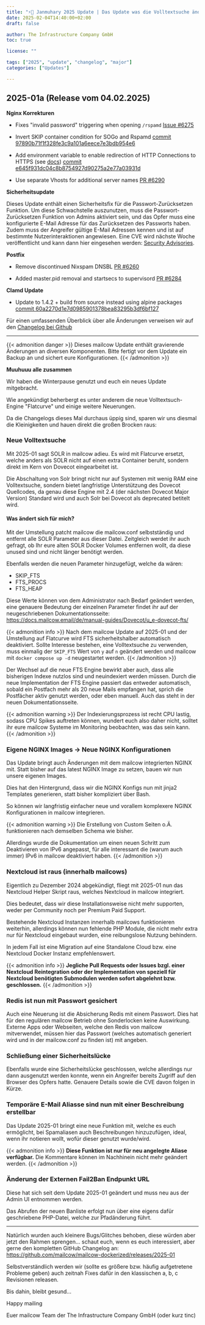 ```yaml
---
title: "⚡🐄 Janmuhary 2025 Update | Das Update was die Volltextsuche ändert (und Nextcloud rauswirft)"
date: 2025-02-04T14:40:00+02:00
draft: false

author: The Infrastructure Company GmbH
toc: true

license: ""

tags: ["2025", "update", "changelog", "major"]
categories: ["Updates"]

---
```


## 2025-01a (Release vom 04.02.2025)

**Nginx Korrekturen**

+ Fixes "invalid password" triggering when opening `/rspamd` [Issue #6275](https://github.com/mailcow/mailcow-dockerized/issues/6275)

+ Invert SKIP container condition for SOGo and Rspamd [commit 97890b71f1f328fe3c9a101a6eece7e3bdb954e6](https://github.com/mailcow/mailcow-dockerized/pull/6291/commits/97890b71f1f328fe3c9a101a6eece7e3bdb954e6)

+ Add environment variable to enable redirection of HTTP Connections to HTTPS (see [docs](https://docs.mailcow.email/manual-guides/u_e-80_to_443/)) [commit e645f931dc04c8b8754927d90275a2e77a03931d](https://github.com/mailcow/mailcow-dockerized/pull/6291/commits/e645f931dc04c8b8754927d90275a2e77a03931d)

+ Use separate Vhosts for additional server names [PR #6290](https://github.com/mailcow/mailcow-dockerized/pull/6290)

**Sicherheitsupdate**

Dieses Update enthält einen Sicherheitsfix für die Passwort-Zurücksetzen Funktion. Um diese Schwachstelle auszunutzen, muss die Passwort-Zurücksetzen Funktion von Admins aktiviert sein, und das Opfer muss eine konfigurierte E-Mail Adresse für das Zurücksetzen des Passworts haben. Zudem muss der Angreifer gültige E-Mail Adressen kennen und ist auf bestimmte Nutzerinteraktionen angewiesen.
Eine CVE wird nächste Woche veröffentlicht und kann dann hier eingesehen werden: [Security Advisories](https://github.com/mailcow/mailcow-dockerized/security/advisories?state=published).

**Postfix**

+ Remove discontinued Nixspam DNSBL [PR #6260](https://github.com/mailcow/mailcow-dockerized/pull/6260)

+ Added master.pid removal and startsecs to supervisord [PR #6284](https://github.com/mailcow/mailcow-dockerized/pull/6284)

**Clamd Update**

+ Update to 1.4.2 + build from source instead using alpine packages [commit 60a2270d1e7d0985901378bea83295b3df6bf127](https://github.com/mailcow/mailcow-dockerized/pull/6291/commits/60a2270d1e7d0985901378bea83295b3df6bf127)


Für einen umfassenden Überblick über alle Änderungen verweisen wir auf den [Changelog bei Github](https://github.com/mailcow/mailcow-dockerized/compare/2025-01...2025-01a)

---

{{< admonition danger >}}
Dieses mailcow Update enthält gravierende Änderungen an diversen Komponenten. Bitte fertigt vor dem Update ein Backup an und sichert eure Konfigurationen.
{{< /admonition >}}

**Muuhuuu alle zusammen**

Wir haben die Winterpause genutzt und euch ein neues Update mitgebracht.

Wie angekündigt beherbergt es unter anderem die neue Volltextsuch-Engine "Flatcurve" und einige weitere Neuerungen.

Da die Changelogs dieses Mal durchaus üppig sind, sparen wir uns diesmal die Kleinigkeiten und hauen direkt die großen Brocken raus:

### Neue Volltextsuche

Mit 2025-01 sagt SOLR in mailcow adieu. Es wird mit Flatcurve ersetzt, welche anders als SOLR nicht auf einen extra Container beruht, sondern direkt im Kern von Dovecot eingearbeitet ist.

Die Abschaltung von Solr bringt nicht nur auf Systemen mit wenig RAM eine Volltextsuche, sondern bietet langfristige Unterstützung des Dovecot Quellcodes, da genau diese Engine mit 2.4 (der nächsten Dovecot Major Version) Standard wird und auch Solr bei Dovecot als deprecated betitelt wird.

#### Was ändert sich für mich?

Mit der Umstellung patcht mailcow die mailcow.conf selbstständig und entfernt alle SOLR Parameter aus dieser Datei. Zeitgleich werdet ihr auch gefragt, ob Ihr eure alten SOLR Docker Volumes entfernen wollt, da diese unused sind und nicht länger benötigt werden.

Ebenfalls werden die neuen Parameter hinzugefügt, welche da wären:

- SKIP_FTS
- FTS_PROCS
- FTS_HEAP

Diese Werte können von dem Administrator nach Bedarf geändert werden, eine genauere Bedeutung der einzelnen Parameter findet ihr auf der neugeschriebenen Dokumentationsseite: https://docs.mailcow.email/de/manual-guides/Dovecot/u_e-dovecot-fts/

{{< admonition info >}}
Nach dem mailcow Update auf 2025-01 und der Umstellung auf Flatcurve wird FTS sicherheitshalber automatisch deaktiviert. Sollte Interesse bestehen, eine Volltextsuche zu verwenden, muss einmalig der `SKIP_FTS` Wert von `y` auf `n` geändert werden und mailcow mit `docker compose up -d` neugestartet werden. 
{{< /admonition >}}

Der Wechsel auf die neue FTS Engine bewirkt aber auch, dass alle bisherigen Indexe nutzlos sind und neuindexiert werden müssen. Durch die neue Implementation der FTS Engine passiert das entweder automatisch, sobald ein Postfach mehr als 20 neue Mails empfangen hat, sprich die Postfächer aktiv genutzt werden, oder eben manuell. Auch das steht in der neuen Dokumentationsseite.

{{< admonition warning >}}
Der Indexierungsprozess ist recht CPU lastig, sodass CPU Spikes auftreten können, wundert euch also daher nicht, solltet ihr eure mailcow Systeme im Monitoring beobachten, was das sein kann.
{{< /admonition >}}

### Eigene NGINX Images -> Neue NGINX Konfigurationen
Das Update bringt auch Änderungen mit dem mailcow integrierten NGINX mit. Statt bisher auf das latest NGINX Image zu setzen, bauen wir nun unsere eigenen Images.

Dies hat den Hintergrund, dass wir die NGINX Konfigs nun mit jinja2 Templates generieren, statt bisher kompliziert über Bash.

So können wir langfristig einfacher neue und vorallem komplexere NGINX Konfigurationen in mailcow integrieren.

{{< admonition warning >}}
Die Erstellung von Custom Seiten o.Ä. funktionieren nach demselben Schema wie bisher.

Allerdings wurde die Dokumentation um einen neuen Schritt zum Deaktivieren von IPv6 angepasst, für alle interessant die (warum auch immer) IPv6 in mailcow deaktiviert haben.
{{< /admonition >}}

### Nextcloud ist raus (innerhalb mailcows)

Eigentlich zu Dezember 2024 abgekündigt, fliegt mit 2025-01 nun das Nextcloud Helper Skript raus, welches Nextcloud in mailcow integriert. 

Dies bedeutet, dass wir diese Installationsweise nicht mehr supporten, weder per Community noch per Premium Paid Support.

Bestehende Nextcloud Instanzen innerhalb mailcows funktionieren weiterhin, allerdings können nun fehlende PHP Module, die nicht mehr extra nur für Nextcloud eingebaut wurden, eine reibungslose Nutzung behindern.

In jedem Fall ist eine Migration auf eine Standalone Cloud bzw. eine Nextcloud Docker Instanz empfehlenswert.

{{< admonition info >}}
**Jegliche Pull Requests oder Issues bzgl. einer Nextcloud Reintegration oder der Implementation von speziell für Nextcloud benötigten Submodulen werden sofort abgelehnt bzw. geschlossen.**
{{< /admonition >}}

### Redis ist nun mit Passwort gesichert

Auch eine Neuerung ist die Absicherung Redis mit einem Passwort. Dies hat für den regulären mailcow Betrieb ohne Sonderlocken keine Auswirkung. Externe Apps oder Webseiten, welche den Redis von mailcow mitverwendet, müssen hier das Passwort (welches automatisch generiert wird und in der mailcow.conf zu finden ist) mit angeben.

### Schließung einer Sicherheitslücke

Ebenfalls wurde eine Sicherheitslücke geschlossen, welche allerdings nur dann ausgenutzt werden konnte, wenn ein Angreifer bereits Zugriff auf den Browser des Opfers hatte. Genauere Details sowie die CVE davon folgen in Kürze.

### Temporäre E-Mail Aliasse sind nun mit einer Beschreibung erstellbar

Das Update 2025-01 bringt eine neue Funktion mit, welche es euch ermöglicht, bei Spamaliasen auch Beschreibungen hinzuzufügen, ideal, wenn ihr notieren wollt, wofür dieser genutzt wurde/wird.

{{< admonition info >}}
**Diese Funktion ist nur für neu angelegte Aliase verfügbar.** Die Kommentare können im Nachhinein nicht mehr geändert werden.
{{< /admonition >}}

### Änderung der Externen Fail2Ban Endpunkt URL

Diese hat sich seit dem Update 2025-01 geändert und muss neu aus der Admin UI entnommen werden.

Das Abrufen der neuen Banliste erfolgt nun über eine eigens dafür geschriebene PHP-Datei, welche zur Pfadänderung führt.

---

Natürlich wurden auch kleinere Bugs/Glitches behoben, diese würden aber jetzt den Rahmen sprengen... schaut euch, wenn es euch interessiert, aber gerne den kompletten GitHub Changelog an: https://github.com/mailcow/mailcow-dockerized/releases/2025-01

Selbstverständlich werden wir (sollte es größere bzw. häufig aufgetretene Probleme geben) auch zeitnah Fixes dafür in den klassischen a, b, c Revisionen releasen.

Bis dahin, bleibt gesund...

Happy mailing

Euer mailcow Team der The Infrastructure Company GmbH (oder kurz tinc)